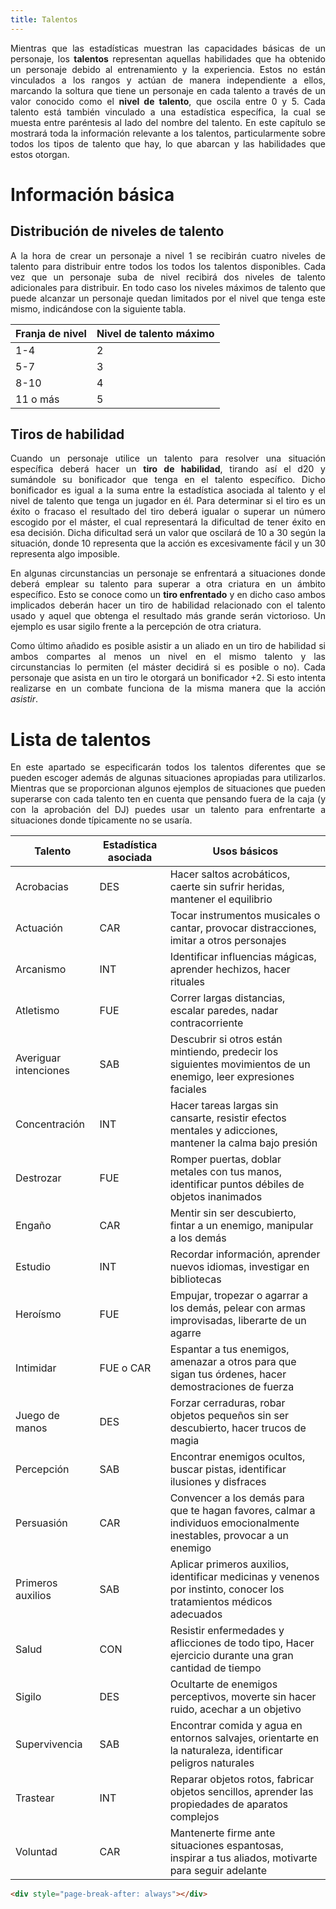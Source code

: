 ```yaml
---
title: Talentos
---
```


<style>body {text-align: justify}</style>

Mientras que las estadísticas muestran las capacidades básicas de un personaje, los **talentos** representan aquellas habilidades que ha obtenido un personaje debido al entrenamiento y la experiencia. Estos no están vinculados a los rangos y actúan de manera independiente a ellos, marcando la soltura que tiene un personaje en cada talento a través de un valor conocido como el **nivel de talento**, que oscila entre 0 y 5. Cada talento está también vinculado a una estadística específica, la cual se muesta entre paréntesis al lado del nombre del talento. En este capítulo se mostrará toda la información relevante a los talentos, particularmente sobre todos los tipos de talento que hay, lo que abarcan y las habilidades que estos otorgan.

# Información básica

## Distribución de niveles de talento

A la hora de crear un personaje a nivel 1 se recibirán cuatro niveles de talento para distribuir entre todos los todos los talentos disponibles. Cada vez que un personaje suba de nivel recibirá dos niveles de talento adicionales para distribuir. En todo caso los niveles máximos de talento que puede alcanzar un personaje quedan limitados por el nivel que tenga este mismo, indicándose con la siguiente tabla.

| Franja de nivel | Nivel de talento máximo |
| --------------- | ----------------------- |
| 1-4             | 2                       |
| 5-7             | 3                       |
| 8-10            | 4                       |
| 11 o más        | 5                       |

## Tiros de habilidad

Cuando un personaje utilice un talento para resolver una situación específica deberá hacer un **tiro de habilidad**, tirando así el d20 y sumándole su bonificador que tenga en el talento específico. Dicho bonificador es igual a la suma entre la estadística asociada al talento y el nivel de talento que tenga un jugador en él. Para determinar si el tiro es un éxito o fracaso el resultado del tiro deberá igualar o superar un número escogido por el máster, el cual representará la dificultad de tener éxito en esa decisión. Dicha dificultad será un valor que oscilará de 10 a 30 según la situación, donde 10 representa que la acción es excesivamente fácil y un 30 representa algo imposible.

En algunas circunstancias un personaje se enfrentará a situaciones donde deberá emplear su talento para superar a otra criatura en un ámbito específico. Esto se conoce como un **tiro enfrentado** y en dicho caso ambos implicados deberán hacer un tiro de habilidad relacionado con el talento usado y aquel que obtenga el resultado más grande serán victorioso. Un ejemplo es usar sigilo frente a la percepción de otra criatura.

Como último añadido es posible asistir a un aliado en un tiro de habilidad si ambos compartes al menos un nivel en el mismo talento y las circunstancias lo permiten (el máster decidirá si es posible o no). Cada personaje que asista en un tiro le otorgará un bonificador +2. Si esto intenta realizarse en un combate funciona de la misma manera que la acción *asistir*.

# Lista de talentos

En este apartado se especificarán todos los talentos diferentes que se pueden escoger además de algunas situaciones apropiadas para utilizarlos. Mientras que se proporcionan algunos ejemplos de situaciones que pueden superarse con cada talento ten en cuenta que pensando fuera de la caja (y con la aprobación del DJ) puedes usar un talento para enfrentarte a situaciones donde típicamente no se usaría.

| Talento               | Estadística asociada | Usos básicos                                                 |
| --------------------- | -------------------- | ------------------------------------------------------------ |
| Acrobacias            | DES                  | Hacer saltos acrobáticos, caerte sin sufrir heridas, mantener el equilibrio |
| Actuación             | CAR                  | Tocar instrumentos musicales o cantar, provocar distracciones, imitar a otros personajes |
| Arcanismo             | INT                  | Identificar influencias mágicas, aprender hechizos, hacer rituales |
| Atletismo             | FUE                  | Correr largas distancias, escalar paredes, nadar contracorriente |
| Averiguar intenciones | SAB                  | Descubrir si otros están mintiendo, predecir los siguientes movimientos de un enemigo, leer expresiones faciales |
| Concentración         | INT                  | Hacer tareas largas sin cansarte, resistir efectos mentales y adicciones, mantener la calma bajo presión |
| Destrozar             | FUE                  | Romper puertas, doblar metales con tus manos, identificar puntos débiles de objetos inanimados |
| Engaño                | CAR                  | Mentir sin ser descubierto, fintar a un enemigo, manipular a los demás |
| Estudio               | INT                  | Recordar información, aprender nuevos idiomas, investigar en bibliotecas |
| Heroísmo              | FUE                  | Empujar, tropezar o agarrar a los demás, pelear con armas improvisadas, liberarte de un agarre |
| Intimidar             | FUE o CAR            | Espantar a tus enemigos, amenazar a otros para que sigan tus órdenes, hacer demostraciones de fuerza |
| Juego de manos        | DES                  | Forzar cerraduras, robar objetos pequeños sin ser descubierto, hacer trucos de magia |
| Percepción            | SAB                  | Encontrar enemigos ocultos, buscar pistas, identificar ilusiones y disfraces |
| Persuasión            | CAR                  | Convencer a los demás para que te hagan favores, calmar a individuos emocionalmente inestables, provocar a un enemigo |
| Primeros auxilios     | SAB                  | Aplicar primeros auxilios, identificar medicinas y venenos por instinto, conocer los tratamientos médicos adecuados |
| Salud                 | CON                  | Resistir enfermedades y aflicciones de todo tipo, Hacer ejercicio durante una gran cantidad de tiempo |
| Sigilo                | DES                  | Ocultarte de enemigos perceptivos, moverte sin hacer ruido, acechar a un objetivo |
| Supervivencia         | SAB                  | Encontrar comida y agua en entornos salvajes, orientarte en la naturaleza, identificar peligros naturales |
| Trastear              | INT                  | Reparar objetos rotos, fabricar objetos sencillos, aprender las propiedades de aparatos complejos |
| Voluntad              | CAR                  | Mantenerte firme ante situaciones espantosas, inspirar a tus aliados, motivarte para seguir adelante |

```html
<div style="page-break-after: always"></div>
```
